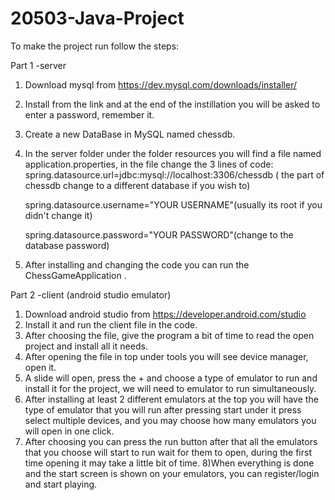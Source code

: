 # 20503-Java-Project

To make the project run follow the steps:

Part 1 -server
1) Download mysql from
   https://dev.mysql.com/downloads/installer/
2) Install from the link and at the end of the instillation 
    you will be asked to enter a password, remember it.
3) Create a new DataBase in MySQL  named chessdb.
4) In the server folder under the folder resources you will find a file named application.properties,
    in the file change the 3 lines of code:
   spring.datasource.url=jdbc:mysql://localhost:3306/chessdb ( the part of chessdb change to a different database if you wish to)
   
   spring.datasource.username="YOUR USERNAME"(usually its root if you didn't change it)
   
    spring.datasource.password="YOUR PASSWORD"(change to the database password)
6) After installing and changing the code you can run the ChessGameApplication .
 
Part 2 -client (android studio emulator)
1) Download android studio from
   https://developer.android.com/studio
2) Install it and run the client file in the code.
3) After choosing the file, give the program a bit of time to read the open project and install all it needs.
4) After opening the file in top under tools you will see device manager, open it.
5) A slide will open, press the + and choose a type of emulator to run and install it for the project, we will need to emulator to run simultaneously. 
6) After installing at least 2 different emulators at the top you will have the type of emulator that you will run after pressing start under it press select multiple devices, and you may choose how many emulators you will open in one click.
7) After choosing you can press the run button after that all the emulators that you choose will start to run wait for them to open, during the first time opening it may take a little bit of time.
8)When everything is done and the start screen is shown on your emulators, you can register/login and start playing.
